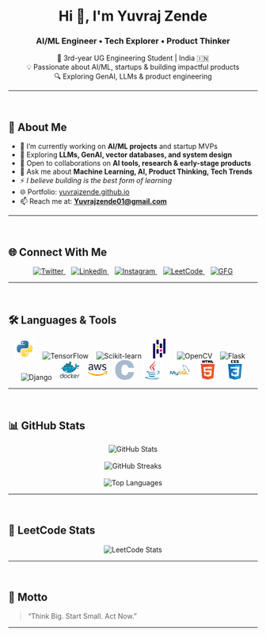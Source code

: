 <h1 align="center">Hi 👋, I'm Yuvraj Zende</h1>
<h3 align="center">AI/ML Engineer • Tech Explorer • Product Thinker</h3>

<p align="center">
  🚀 3rd-year UG Engineering Student | India 🇮🇳 <br/>
  💡 Passionate about AI/ML, startups & building impactful products <br/>
  🔍 Exploring GenAI, LLMs & product engineering
</p>

---

<br/>

## 🧠 About Me

- 🔭 I’m currently working on **AI/ML projects** and startup MVPs  
- 🌱 Exploring **LLMs, GenAI, vector databases, and system design**  
- 🤝 Open to collaborations on **AI tools, research & early-stage products**  
- 💬 Ask me about **Machine Learning, AI, Product Thinking, Tech Trends**  
- ⚡ *I believe building is the best form of learning*  
- 🌐 Portfolio: [yuvrajzende.github.io](https://yuvrajzende.github.io)  
- 📫 Reach me at: **Yuvrajzende01@gmail.com**

---

<br/>

## 🌐 Connect With Me

<p align="center">
  <a href="https://x.com/yuvraj_zende28" target="_blank">
    <img src="https://raw.githubusercontent.com/rahuldkjain/github-profile-readme-generator/master/src/images/icons/Social/twitter.svg" alt="Twitter" height="30" width="40"/>
  </a>&nbsp;&nbsp;
  <a href="https://www.linkedin.com/in/yuvraj-zende-9142a82a5" target="_blank">
    <img src="https://raw.githubusercontent.com/rahuldkjain/github-profile-readme-generator/master/src/images/icons/Social/linked-in-alt.svg" alt="LinkedIn" height="30" width="40"/>
  </a>&nbsp;&nbsp;
  <a href="https://instagram.com/aion.28" target="_blank">
    <img src="https://raw.githubusercontent.com/rahuldkjain/github-profile-readme-generator/master/src/images/icons/Social/instagram.svg" alt="Instagram" height="30" width="40"/>
  </a>&nbsp;&nbsp;
  <a href="https://www.leetcode.com/yuvraj_zende" target="_blank">
    <img src="https://raw.githubusercontent.com/rahuldkjain/github-profile-readme-generator/master/src/images/icons/Social/leet-code.svg" alt="LeetCode" height="30" width="40"/>
  </a>&nbsp;&nbsp;
  <a href="https://auth.geeksforgeeks.org/user/yuvrajzeoqfw" target="_blank">
    <img src="https://raw.githubusercontent.com/rahuldkjain/github-profile-readme-generator/master/src/images/icons/Social/geeks-for-geeks.svg" alt="GFG" height="30" width="40"/>
  </a>
</p>

---

<br/>

## 🛠️ Languages & Tools

<p align="center">
  <img src="https://raw.githubusercontent.com/devicons/devicon/master/icons/python/python-original.svg" alt="Python" width="40" height="40"/> &nbsp;&nbsp;
  <img src="https://www.vectorlogo.zone/logos/tensorflow/tensorflow-icon.svg" alt="TensorFlow" width="40" height="40"/> &nbsp;&nbsp;
  <img src="https://upload.wikimedia.org/wikipedia/commons/0/05/Scikit_learn_logo_small.svg" alt="Scikit-learn" width="40" height="40"/> &nbsp;&nbsp;
  <img src="https://raw.githubusercontent.com/devicons/devicon/master/icons/pandas/pandas-original.svg" alt="Pandas" width="40" height="40"/> &nbsp;&nbsp;
  <img src="https://www.vectorlogo.zone/logos/opencv/opencv-icon.svg" alt="OpenCV" width="40" height="40"/> &nbsp;&nbsp;
  <img src="https://www.vectorlogo.zone/logos/pocoo_flask/pocoo_flask-icon.svg" alt="Flask" width="40" height="40"/> &nbsp;&nbsp;
  <img src="https://cdn.worldvectorlogo.com/logos/django.svg" alt="Django" width="40" height="40"/> &nbsp;&nbsp;
  <img src="https://raw.githubusercontent.com/devicons/devicon/master/icons/docker/docker-original-wordmark.svg" alt="Docker" width="40" height="40"/> &nbsp;&nbsp;
  <img src="https://raw.githubusercontent.com/devicons/devicon/master/icons/amazonwebservices/amazonwebservices-original-wordmark.svg" alt="AWS" width="40" height="40"/> &nbsp;&nbsp;
  <img src="https://raw.githubusercontent.com/devicons/devicon/master/icons/c/c-original.svg" alt="C" width="40" height="40"/> &nbsp;&nbsp;
  <img src="https://raw.githubusercontent.com/devicons/devicon/master/icons/java/java-original.svg" alt="Java" width="40" height="40"/> &nbsp;&nbsp;
  <img src="https://raw.githubusercontent.com/devicons/devicon/master/icons/mysql/mysql-original-wordmark.svg" alt="MySQL" width="40" height="40"/> &nbsp;&nbsp;
  <img src="https://raw.githubusercontent.com/devicons/devicon/master/icons/html5/html5-original-wordmark.svg" alt="HTML" width="40" height="40"/> &nbsp;&nbsp;
  <img src="https://raw.githubusercontent.com/devicons/devicon/master/icons/css3/css3-original-wordmark.svg" alt="CSS" width="40" height="40"/>
</p>

---

<br/>

## 📊 GitHub Stats

<p align="center">
  <img src="https://github-readme-stats.vercel.app/api?username=YuvrajZende&show_icons=true&theme=radical" alt="GitHub Stats" />
  <br/><br/>
  <img src="https://github-readme-streak-stats.herokuapp.com/?user=YuvrajZende&theme=radical" alt="GitHub Streaks" />
  <br/><br/>
  <img src="https://github-readme-stats.vercel.app/api/top-langs/?username=YuvrajZende&layout=compact&theme=radical" alt="Top Languages" />
</p>

---

<br/>

## 🧠 LeetCode Stats

<p align="center">
  <img src="https://leetcard.jacoblin.cool/yuvraj_zende?theme=dark&ext=activity" alt="LeetCode Stats" />
</p>

---

<br/>

## 🔖 Motto

> “Think Big. Start Small. Act Now.”

---

